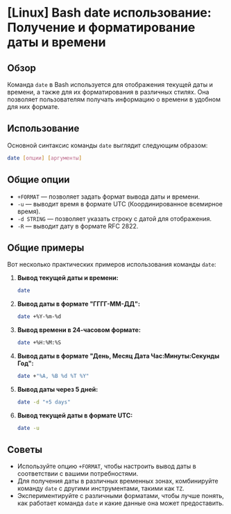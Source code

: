 # [Linux] Bash date использование: Получение и форматирование даты и времени

## Обзор
Команда `date` в Bash используется для отображения текущей даты и времени, а также для их форматирования в различных стилях. Она позволяет пользователям получать информацию о времени в удобном для них формате.

## Использование
Основной синтаксис команды `date` выглядит следующим образом:

```bash
date [опции] [аргументы]
```

## Общие опции
- `+FORMAT` — позволяет задать формат вывода даты и времени.
- `-u` — выводит время в формате UTC (Координированное всемирное время).
- `-d STRING` — позволяет указать строку с датой для отображения.
- `-R` — выводит дату в формате RFC 2822.

## Общие примеры
Вот несколько практических примеров использования команды `date`:

1. **Вывод текущей даты и времени:**
   ```bash
   date
   ```

2. **Вывод даты в формате "ГГГГ-ММ-ДД":**
   ```bash
   date +%Y-%m-%d
   ```

3. **Вывод времени в 24-часовом формате:**
   ```bash
   date +%H:%M:%S
   ```

4. **Вывод даты в формате "День, Месяц Дата Час:Минуты:Секунды Год":**
   ```bash
   date +"%A, %B %d %T %Y"
   ```

5. **Вывод даты через 5 дней:**
   ```bash
   date -d "+5 days"
   ```

6. **Вывод текущей даты в формате UTC:**
   ```bash
   date -u
   ```

## Советы
- Используйте опцию `+FORMAT`, чтобы настроить вывод даты в соответствии с вашими потребностями.
- Для получения даты в различных временных зонах, комбинируйте команду `date` с другими инструментами, такими как `TZ`.
- Экспериментируйте с различными форматами, чтобы лучше понять, как работает команда `date` и какие данные она может предоставить.